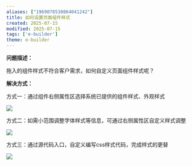 ```yaml
---
aliases: ["1969078530864041242"]
title: 如何设置页面组件样式
created: 2025-07-15
modified: 2025-07-15
tags: ['e-builder']
theme: e-builder
---
```


**问题描述：**

拖入的组件样式不符合客户需求，如何自定义页面组件样式呢？

**解决方式：**

方式一：通过组件右侧属性区选择系统已提供的组件样式、外观样式

![](https://myhelpdoc.oss-cn-heyuan.aliyuncs.com/mdimages/26640ee35c026662e835b38c64f770d4.jpg)

方式二：如需小范围调整字体样式等信息，可通过右侧属性区自定义样式调整

![](https://myhelpdoc.oss-cn-heyuan.aliyuncs.com/mdimages/6f9686a153f81bb76f76a02341a673b9.jpg)

方式三：通过源代码入口，自定义编写css样式代码，完成样式的更替

![](https://myhelpdoc.oss-cn-heyuan.aliyuncs.com/mdimages/93120ac495b2a553071f68bbaaeba33e.jpg)

